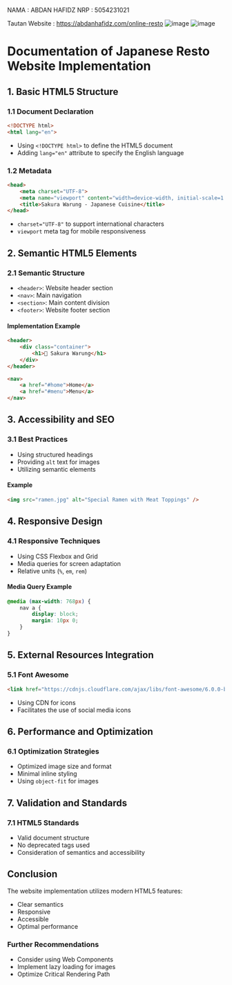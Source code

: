 NAMA : ABDAN HAFIDZ
NRP : 5054231021

Tautan Website : https://abdanhafidz.com/online-resto
![image](https://github.com/user-attachments/assets/8ccc75fc-534c-4894-9ef5-3501c81e2bd2)
![image](https://github.com/user-attachments/assets/a0d41c48-6f45-46f0-9519-f296e61dd89a)

# Documentation of Japanese Resto Website Implementation

## 1. Basic HTML5 Structure

### 1.1 Document Declaration
```html
<!DOCTYPE html>
<html lang="en">
```
- Using `<!DOCTYPE html>` to define the HTML5 document
- Adding `lang="en"` attribute to specify the English language

### 1.2 Metadata
```html
<head>
    <meta charset="UTF-8">
    <meta name="viewport" content="width=device-width, initial-scale=1.0">
    <title>Sakura Warung - Japanese Cuisine</title>
</head>
```
- `charset="UTF-8"` to support international characters
- `viewport` meta tag for mobile responsiveness

## 2. Semantic HTML5 Elements

### 2.1 Semantic Structure
- `<header>`: Website header section
- `<nav>`: Main navigation
- `<section>`: Main content division
- `<footer>`: Website footer section

#### Implementation Example
```html
<header>
    <div class="container">
        <h1>🍜 Sakura Warung</h1>
    </div>
</header>

<nav>
    <a href="#home">Home</a>
    <a href="#menu">Menu</a>
</nav>
```

## 3. Accessibility and SEO

### 3.1 Best Practices
- Using structured headings
- Providing `alt` text for images
- Utilizing semantic elements

#### Example
```html
<img src="ramen.jpg" alt="Special Ramen with Meat Toppings" />
```

## 4. Responsive Design

### 4.1 Responsive Techniques
- Using CSS Flexbox and Grid
- Media queries for screen adaptation
- Relative units (`%`, `em`, `rem`)

#### Media Query Example
```css
@media (max-width: 768px) {
    nav a {
        display: block;
        margin: 10px 0;
    }
}
```

## 5. External Resources Integration

### 5.1 Font Awesome
```html
<link href="https://cdnjs.cloudflare.com/ajax/libs/font-awesome/6.0.0-beta3/css/all.min.css" rel="stylesheet">
```
- Using CDN for icons
- Facilitates the use of social media icons

## 6. Performance and Optimization

### 6.1 Optimization Strategies
- Optimized image size and format
- Minimal inline styling
- Using `object-fit` for images

## 7. Validation and Standards

### 7.1 HTML5 Standards
- Valid document structure
- No deprecated tags used
- Consideration of semantics and accessibility

## Conclusion

The website implementation utilizes modern HTML5 features:
- Clear semantics
- Responsive
- Accessible
- Optimal performance

### Further Recommendations
- Consider using Web Components
- Implement lazy loading for images
- Optimize Critical Rendering Path
